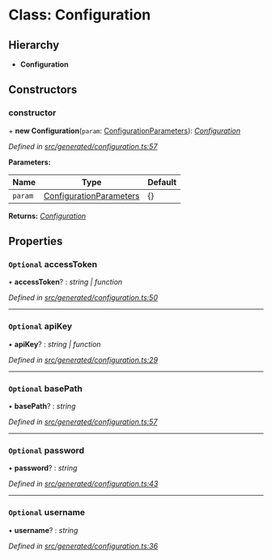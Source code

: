 # Class: Configuration

## Hierarchy

* **Configuration**

## Constructors

###  constructor

\+ **new Configuration**(`param`: [ConfigurationParameters](../interfaces/configurationparameters.md)): *[Configuration](configuration.md)*

*Defined in [src/generated/configuration.ts:57](https://github.com/mailslurp/mailslurp-client-ts-js/blob/4ca018b/src/generated/configuration.ts#L57)*

**Parameters:**

Name | Type | Default |
------ | ------ | ------ |
`param` | [ConfigurationParameters](../interfaces/configurationparameters.md) |  {} |

**Returns:** *[Configuration](configuration.md)*

## Properties

### `Optional` accessToken

• **accessToken**? : *string | function*

*Defined in [src/generated/configuration.ts:50](https://github.com/mailslurp/mailslurp-client-ts-js/blob/4ca018b/src/generated/configuration.ts#L50)*

___

### `Optional` apiKey

• **apiKey**? : *string | function*

*Defined in [src/generated/configuration.ts:29](https://github.com/mailslurp/mailslurp-client-ts-js/blob/4ca018b/src/generated/configuration.ts#L29)*

___

### `Optional` basePath

• **basePath**? : *string*

*Defined in [src/generated/configuration.ts:57](https://github.com/mailslurp/mailslurp-client-ts-js/blob/4ca018b/src/generated/configuration.ts#L57)*

___

### `Optional` password

• **password**? : *string*

*Defined in [src/generated/configuration.ts:43](https://github.com/mailslurp/mailslurp-client-ts-js/blob/4ca018b/src/generated/configuration.ts#L43)*

___

### `Optional` username

• **username**? : *string*

*Defined in [src/generated/configuration.ts:36](https://github.com/mailslurp/mailslurp-client-ts-js/blob/4ca018b/src/generated/configuration.ts#L36)*
